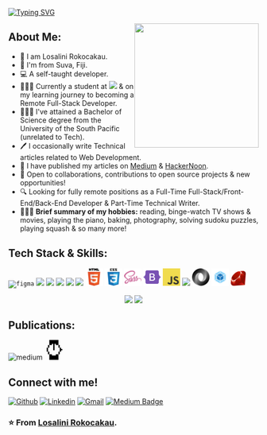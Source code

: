 [![Typing SVG](https://readme-typing-svg.herokuapp.com?font=Futura&color=E815CF&size=35&width=500&lines=Bula!+🌺+;I'm+Losalini.;Nice+to+meet+you!+🙂+; )](https://git.io/typing-svg)

<!-- <img width="35%" align="right" alt="Github" src="https://user-images.githubusercontent.com/48678280/88862734-4903af80-d201-11ea-968b-9c939d88a37c.gif" /> -->
<img align="right" src="https://media.giphy.com/media/jRf5fsn8G6YaogAWxn/giphy.gif" width="250" height="250"/>

## About Me:
- 👋 I am Losalini Rokocakau.
- 🌴 I'm from Suva, Fiji. 
- 💻 A self-taught developer.
- 👩🏽‍💻 Currently a student at ![](https://img.shields.io/badge/Microverse-blueviolet) & on my learning journey to becoming a Remote Full-Stack Developer.
- 👩🏽‍🎓 I've attained a Bachelor of Science degree from the University of the South Pacific (unrelated to Tech).
- 🖊 I occasionally write Technical articles related to Web Development.
- 📙 I have published my articles on <a href="https://medium.com/">Medium</a> & <a href="https://hackernoon.com/">HackerNoon</a>.
- 🤝 Open to collaborations, contributions to open source projects & new opportunities!
- 🔍 Looking for fully remote positions as a Full-Time Full-Stack/Front-End/Back-End Developer & Part-Time Technical Writer.
- 🤸🏽‍♀️ **Brief summary of my hobbies:** reading, binge-watch TV shows & movies, playing the piano, baking, photography, solving sudoku puzzles, playing squash & so many more!

## Tech Stack & Skills:
<p align="left"> 
  <code><img height="35" src="https://www.vectorlogo.zone/logos/figma/figma-icon.svg" alt="figma"/></code>
  <img src="https://i.giphy.com/media/IdyAQJVN2kVPNUrojM/200.webp" width="40"> 
  <img src="https://i.giphy.com/media/KzJkzjggfGN5Py6nkT/200.webp" width="40">
  <img src="https://www.vectorlogo.zone/logos/gitlab/gitlab-ar21.svg" width="70">
  <img src="https://media.giphy.com/media/kH6CqYiquZawmU1HI6/giphy.gif" width ="50"> 
  <img src="https://www.vectorlogo.zone/logos/linux/linux-icon.svg" width="40">
  <code><img height="35" src="https://raw.githubusercontent.com/github/explore/80688e429a7d4ef2fca1e82350fe8e3517d3494d/topics/html/html.png"></code>
  <code><img height="35" src="https://raw.githubusercontent.com/github/explore/80688e429a7d4ef2fca1e82350fe8e3517d3494d/topics/css/css.png"></code>
  <code><img height="35" src="https://raw.githubusercontent.com/github/explore/80688e429a7d4ef2fca1e82350fe8e3517d3494d/topics/sass/sass.png"></code>
  <code><img height="35" src="https://raw.githubusercontent.com/devicons/devicon/master/icons/bootstrap/bootstrap-plain.svg" alt="bootstrap"></code>
  <code><img height="35" src="https://raw.githubusercontent.com/github/explore/80688e429a7d4ef2fca1e82350fe8e3517d3494d/topics/javascript/javascript.png"></code>
  <code><img height="35" src="https://www.vectorlogo.zone/logos/nodejs/nodejs-horizontal.svg"></code>
  <code><img height="35" src="https://raw.githubusercontent.com/github/explore/80688e429a7d4ef2fca1e82350fe8e3517d3494d/topics/json/json.png"></code>
  <code><img height="35" src="https://raw.githubusercontent.com/github/explore/80688e429a7d4ef2fca1e82350fe8e3517d3494d/topics/webpack/webpack.png"></code>
  <code><img height="30" src="https://raw.githubusercontent.com/github/explore/80688e429a7d4ef2fca1e82350fe8e3517d3494d/topics/ruby/ruby.png"></code>
  <!-- <code><img srcset="https://img.icons8.com/color/452/c-plus-plus-logo.png 2x" alt="C++ icon in Color" loading="lazy" width="40" height="40"></code> -->
</p>

<p align="center">
  <img src="https://github-readme-stats.vercel.app/api?username=chelmerrox&show_icons=true&theme=radical&line_height=33&count_private=trueshow_icons=true">
  <img src="https://github-readme-stats.vercel.app/api/top-langs/?username=chelmerrox&hide_langs_below=.25&theme=radical&count_private=trueshow_icons=true">
</p>

## Publications:

<img src="https://www.vectorlogo.zone/logos/medium/medium-tile.svg" width="40" alt="medium">
<svg role="img" viewBox="0 0 24 24" xmlns="http://www.w3.org/2000/svg" id="IconChangeColor" height="40" width="40"><title>Hacker Noon</title><path d="M5.701 0v6.223H8.85V4.654h1.576v7.842H12V4.654h1.574v1.569h3.15V0zm11.024 6.223v3.136h1.574V6.223zm1.574 3.136v4.705h1.576v-1.568h1.574v-1.568h-1.574V9.359zm0 4.705h-1.574v3.137h1.574zm-1.574 3.137h-3.15v1.569H8.85V17.2H5.7V24h11.024zm-11.024 0v-3.137H4.125v3.137zm-1.576-3.137V9.36H2.551v4.705zm0-4.705h1.576V6.223H4.125Z" id="mainIconPathAttribute" fill="#000000"></path></svg>

## Connect with me!

[![Github](https://img.shields.io/badge/-Github-000?style=flat&logo=Github&logoColor=white)](https://github.com/chelmerrox)
[![Linkedin](https://img.shields.io/badge/-LinkedIn-blue?style=flat&logo=Linkedin&logoColor=white)](https://www.linkedin.com/in/losalini-rokocakau)
[![Gmail](https://img.shields.io/badge/-Gmail-c14438?style=flat&logo=Gmail&logoColor=white)](mailto:c.rokocakau@gmail.com)
[![Medium Badge](https://img.shields.io/badge/-Medium-03a57a?style=flat-square&labelColor=000000&logo=Medium&link=https://medium.com/@losalini.rokocakau/)](https://medium.com/@losalini.rokocakau/)
<!-- [![Twitter Badge](https://img.shields.io/badge/-@chelmerrox-1ca0f1?style=flat-square&labelColor=1ca0f1&logo=twitter&logoColor=white&link=https://twitter.com/_chelmerrox_)](https://twitter.com/_chelmerrox_) -->

### ⭐ From [Losalini Rokocakau](https://github.com/chelmerrox).